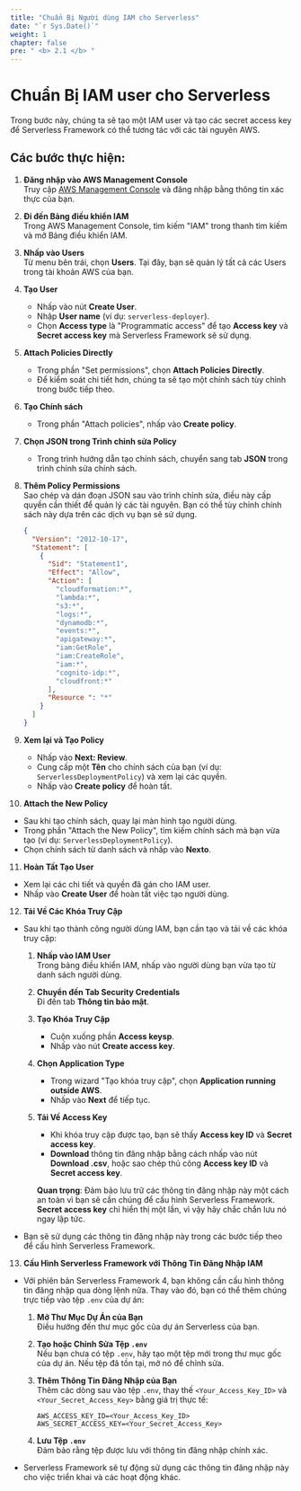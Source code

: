 ```yaml
---
title: "Chuẩn Bị Người dùng IAM cho Serverless"
date: "`r Sys.Date()`"
weight: 1
chapter: false
pre: " <b> 2.1 </b> "
---
```


# Chuẩn Bị IAM user cho Serverless

Trong bước này, chúng ta sẽ tạo một IAM user và tạo các secret access key để Serverless Framework có thể tương tác với các tài nguyên AWS.

## Các bước thực hiện:

1. **Đăng nhập vào AWS Management Console**  
   Truy cập [AWS Management Console](https://aws.amazon.com/console/) và đăng nhập bằng thông tin xác thực của bạn.

2. **Đi đến Bảng điều khiển IAM**  
   Trong AWS Management Console, tìm kiếm "IAM" trong thanh tìm kiếm và mở Bảng điều khiển IAM.

3. **Nhấp vào Users**  
   Từ menu bên trái, chọn **Users**. Tại đây, bạn sẽ quản lý tất cả các Users trong tài khoản AWS của bạn.

4. **Tạo User**

   - Nhấp vào nút **Create User**.
   - Nhập **User name** (ví dụ: `serverless-deployer`).
   - Chọn **Access type** là "Programmatic access" để tạo **Access key** và **Secret access key** mà Serverless Framework sẽ sử dụng.

5. **Attach Policies Directly**

   - Trong phần "Set permissions", chọn **Attach Policies Directly**.
   - Để kiểm soát chi tiết hơn, chúng ta sẽ tạo một chính sách tùy chỉnh trong bước tiếp theo.

6. **Tạo Chính sách**

   - Trong phần "Attach policies", nhấp vào **Create policy**.

7. **Chọn JSON trong Trình chỉnh sửa Policy**

   - Trong trình hướng dẫn tạo chính sách, chuyển sang tab **JSON** trong trình chỉnh sửa chính sách.

8. **Thêm Policy Permissions**  
    Sao chép và dán đoạn JSON sau vào trình chỉnh sửa, điều này cấp quyền cần thiết để quản lý các tài nguyên. Bạn có thể tùy chỉnh chính sách này dựa trên các dịch vụ bạn sẽ sử dụng.

   ```json
   {
     "Version": "2012-10-17",
     "Statement": [
       {
         "Sid": "Statement1",
         "Effect": "Allow",
         "Action": [
           "cloudformation:*",
           "lambda:*",
           "s3:*",
           "logs:*",
           "dynamodb:*",
           "events:*",
           "apigateway:*",
           "iam:GetRole",
           "iam:CreateRole",
           "iam:*",
           "cognito-idp:*",
           "cloudfront:*"
         ],
         "Resource ": "*"
       }
     ]
   }
   ```

9. **Xem lại và Tạo Policy**

   - Nhấp vào **Next: Review**.
   - Cung cấp một **Tên** cho chính sách của bạn (ví dụ: `ServerlessDeploymentPolicy`) và xem lại các quyền.
   - Nhấp vào **Create policy** để hoàn tất.

10. **Attach the New Policy**

- Sau khi tạo chính sách, quay lại màn hình tạo người dùng.
- Trong phần "Attach the New Policy", tìm kiếm chính sách mà bạn vừa tạo (ví dụ: `ServerlessDeploymentPolicy`).
- Chọn chính sách từ danh sách và nhấp vào **Nexto**.

11. **Hoàn Tất Tạo User**

- Xem lại các chi tiết và quyền đã gán cho IAM user.
- Nhấp vào **Create User** để hoàn tất việc tạo người dùng.

12. **Tải Về Các Khóa Truy Cập**

- Sau khi tạo thành công người dùng IAM, bạn cần tạo và tải về các khóa truy cập:

  1.  **Nhấp vào IAM User**  
      Trong bảng điều khiển IAM, nhấp vào người dùng bạn vừa tạo từ danh sách người dùng.

  2.  **Chuyển đến Tab Security Credentials**  
      Đi đến tab **Thông tin bảo mật**.

  3.  **Tạo Khóa Truy Cập**

      - Cuộn xuống phần **Access keysp**.
      - Nhấp vào nút **Create access key**.

  4.  **Chọn Application Type**

      - Trong wizard "Tạo khóa truy cập", chọn **Application running outside AWS**.
      - Nhấp vào **Next** để tiếp tục.

  5.  **Tải Về Access Key**

      - Khi khóa truy cập được tạo, bạn sẽ thấy **Access key ID** và **Secret access key**.
      - **Download** thông tin đăng nhập bằng cách nhấp vào nút **Download .csv**, hoặc sao chép thủ công **Access key ID** và **Secret access key**.

      **Quan trọng**: Đảm bảo lưu trữ các thông tin đăng nhập này một cách an toàn vì bạn sẽ cần chúng để cấu hình Serverless Framework. **Secret access key** chỉ hiển thị một lần, vì vậy hãy chắc chắn lưu nó ngay lập tức.

- Bạn sẽ sử dụng các thông tin đăng nhập này trong các bước tiếp theo để cấu hình Serverless Framework.

13. **Cấu Hình Serverless Framework với Thông Tin Đăng Nhập IAM**

- Với phiên bản Serverless Framework 4, bạn không cần cấu hình thông tin đăng nhập qua dòng lệnh nữa. Thay vào đó, bạn có thể thêm chúng trực tiếp vào tệp `.env` của dự án:

  1.  **Mở Thư Mục Dự Án của Bạn**  
      Điều hướng đến thư mục gốc của dự án Serverless của bạn.

  2.  **Tạo hoặc Chỉnh Sửa Tệp `.env`**  
      Nếu bạn chưa có tệp `.env`, hãy tạo một tệp mới trong thư mục gốc của dự án. Nếu tệp đã tồn tại, mở nó để chỉnh sửa.

  3.  **Thêm Thông Tin Đăng Nhập của Bạn**  
      Thêm các dòng sau vào tệp `.env`, thay thế `<Your_Access_Key_ID>` và `<Your_Secret_Access_Key>` bằng giá trị thực tế:

      ```plaintext
      AWS_ACCESS_KEY_ID=<Your_Access_Key_ID>
      AWS_SECRET_ACCESS_KEY=<Your_Secret_Access_Key>
      ```

  4.  **Lưu Tệp `.env`**  
      Đảm bảo rằng tệp được lưu với thông tin đăng nhập chính xác.

- Serverless Framework sẽ tự động sử dụng các thông tin đăng nhập này cho việc triển khai và các hoạt động khác.
